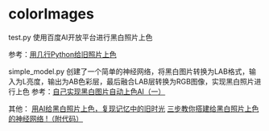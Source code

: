 # colorImages
test.py 使用百度AI开放平台进行黑白照片上色

参考：[用几行Python给旧照片上色](https://blog.csdn.net/qq_38887171/article/details/109203105)

simple_model.py 创建了一个简单的神经网络，将黑白图片转换为LAB格式，输入为L亮度，输出为AB色彩层，最后融合LAB层转换为RGB图像，实现黑白照片进行上色
参考：[自己实现黑白图片自动上色AI（一）](https://zhuanlan.zhihu.com/p/30493746)

其他：
[用AI给黑白照片上色，复现记忆中的旧时光](https://blog.csdn.net/dQCFKyQDXYm3F8rB0/article/details/82393433)
[三步教你搭建给黑白照片上色的神经网络 !（附代码）](https://cloud.tencent.com/developer/article/1032134)
